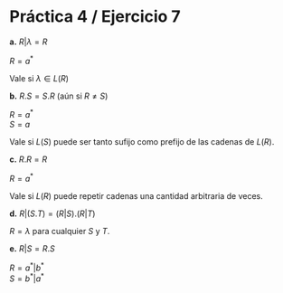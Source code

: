 # Práctica 4 / Ejercicio 7

**a.** $R|\lambda = R$

$R = a^\ast$

Vale si $\lambda \in L(R)$

**b.** $R.S = S.R$ (aún si $R \neq S$)

$R = a^\ast$ \
$S = a$

Vale si $L(S)$ puede ser tanto sufijo como prefijo de las cadenas de $L(R)$.

**c.** $R.R = R$

$R = a^\ast$

Vale si $L(R)$ puede repetir cadenas una cantidad arbitraria de veces.

**d.** $R|(S.T) = (R|S).(R|T)$

$R = \lambda$ para cualquier $S$ y $T$.

**e.** $R|S = R.S$

$R = a^\ast | b^\ast$ \
$S = b^\ast | a^\ast$
